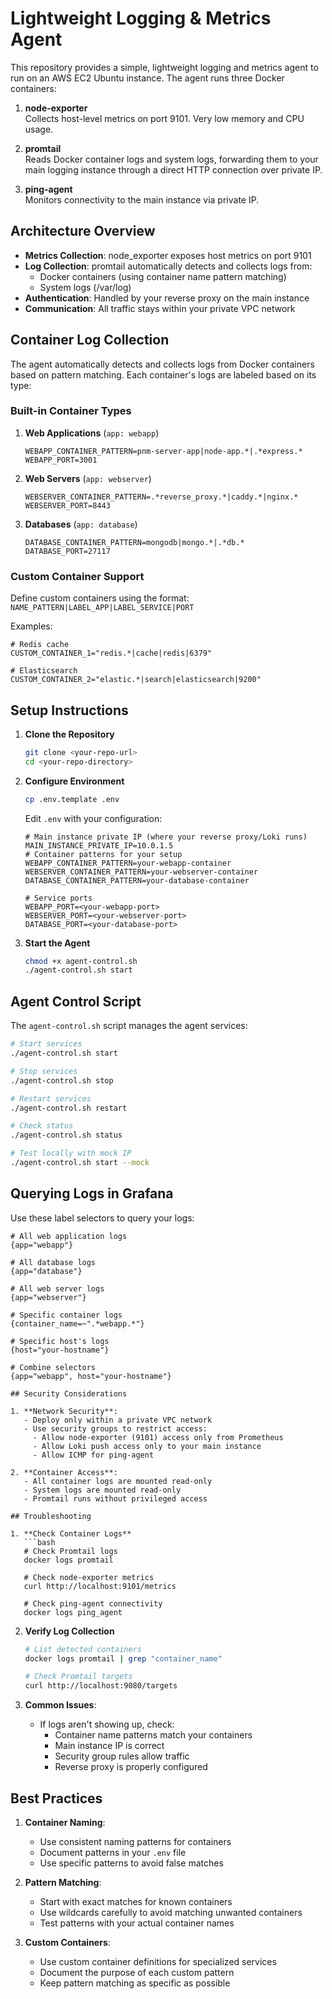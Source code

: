 # Lightweight Logging & Metrics Agent

This repository provides a simple, lightweight logging and metrics agent to run on an AWS EC2 Ubuntu instance. The agent runs three Docker containers:

1. **node-exporter**  
   Collects host-level metrics on port 9101. Very low memory and CPU usage.

2. **promtail**  
   Reads Docker container logs and system logs, forwarding them to your main logging instance through a direct HTTP connection over private IP.

3. **ping-agent**  
   Monitors connectivity to the main instance via private IP.

## Architecture Overview

- **Metrics Collection**: node_exporter exposes host metrics on port 9101
- **Log Collection**: promtail automatically detects and collects logs from:
  - Docker containers (using container name pattern matching)
  - System logs (/var/log)
- **Authentication**: Handled by your reverse proxy on the main instance
- **Communication**: All traffic stays within your private VPC network

## Container Log Collection

The agent automatically detects and collects logs from Docker containers based on pattern matching. Each container's logs are labeled based on its type:

### Built-in Container Types

1. **Web Applications** (`app: webapp`)
   ```env
   WEBAPP_CONTAINER_PATTERN=pnm-server-app|node-app.*|.*express.*
   WEBAPP_PORT=3001
   ```

2. **Web Servers** (`app: webserver`)
   ```env
   WEBSERVER_CONTAINER_PATTERN=.*reverse_proxy.*|caddy.*|nginx.*
   WEBSERVER_PORT=8443
   ```

3. **Databases** (`app: database`)
   ```env
   DATABASE_CONTAINER_PATTERN=mongodb|mongo.*|.*db.*
   DATABASE_PORT=27117
   ```

### Custom Container Support

Define custom containers using the format: `NAME_PATTERN|LABEL_APP|LABEL_SERVICE|PORT`

Examples:
```env
# Redis cache
CUSTOM_CONTAINER_1="redis.*|cache|redis|6379"

# Elasticsearch
CUSTOM_CONTAINER_2="elastic.*|search|elasticsearch|9200"
```

## Setup Instructions

1. **Clone the Repository**
   ```bash
   git clone <your-repo-url>
   cd <your-repo-directory>
   ```

2. **Configure Environment**
   ```bash
   cp .env.template .env
   ```

   Edit `.env` with your configuration:
   ```env
   # Main instance private IP (where your reverse proxy/Loki runs)
   MAIN_INSTANCE_PRIVATE_IP=10.0.1.5
   # Container patterns for your setup
   WEBAPP_CONTAINER_PATTERN=your-webapp-container
   WEBSERVER_CONTAINER_PATTERN=your-webserver-container
   DATABASE_CONTAINER_PATTERN=your-database-container

   # Service ports
   WEBAPP_PORT=<your-webapp-port>
   WEBSERVER_PORT=<your-webserver-port>
   DATABASE_PORT=<your-database-port>
   ```

3. **Start the Agent**
   ```bash
   chmod +x agent-control.sh
   ./agent-control.sh start
   ```

## Agent Control Script

The `agent-control.sh` script manages the agent services:

```bash
# Start services
./agent-control.sh start

# Stop services
./agent-control.sh stop

# Restart services
./agent-control.sh restart

# Check status
./agent-control.sh status

# Test locally with mock IP
./agent-control.sh start --mock
```

## Querying Logs in Grafana

Use these label selectors to query your logs:

```logql
# All web application logs
{app="webapp"}

# All database logs
{app="database"}

# All web server logs
{app="webserver"}

# Specific container logs
{container_name=~".*webapp.*"}

# Specific host's logs
{host="your-hostname"}

# Combine selectors
{app="webapp", host="your-hostname"}

## Security Considerations

1. **Network Security**:
   - Deploy only within a private VPC network
   - Use security groups to restrict access:
     - Allow node-exporter (9101) access only from Prometheus
     - Allow Loki push access only to your main instance
     - Allow ICMP for ping-agent

2. **Container Access**:
   - All container logs are mounted read-only
   - System logs are mounted read-only
   - Promtail runs without privileged access

## Troubleshooting

1. **Check Container Logs**
   ```bash
   # Check Promtail logs
   docker logs promtail

   # Check node-exporter metrics
   curl http://localhost:9101/metrics

   # Check ping-agent connectivity
   docker logs ping_agent
   ```

2. **Verify Log Collection**
   ```bash
   # List detected containers
   docker logs promtail | grep "container_name"

   # Check Promtail targets
   curl http://localhost:9080/targets
   ```

3. **Common Issues**:
   - If logs aren't showing up, check:
     - Container name patterns match your containers
     - Main instance IP is correct
     - Security group rules allow traffic
     - Reverse proxy is properly configured

## Best Practices

1. **Container Naming**:
   - Use consistent naming patterns for containers
   - Document patterns in your `.env` file
   - Use specific patterns to avoid false matches

2. **Pattern Matching**:
   - Start with exact matches for known containers
   - Use wildcards carefully to avoid matching unwanted containers
   - Test patterns with your actual container names

3. **Custom Containers**:
   - Use custom container definitions for specialized services
   - Document the purpose of each custom pattern
   - Keep pattern matching as specific as possible
